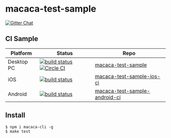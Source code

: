 # macaca-test-sample

[![Gitter Chat][gitter-image]][gitter-url]

[gitter-image]: https://img.shields.io/badge/GITTER-join%20chat-green.svg?style=flat-square
[gitter-url]: https://gitter.im/alibaba/macaca

## CI Sample

| Platform   | Status                                          |  Repo              |
| ---------- | ----------------------------------------------- | ------------------ |
| Desktop PC | [![build status][travis-image-0]][travis-url-0] [![Circle CI][circle-image-0]][circle-url-0] | [macaca-test-sample](https://github.com/macacajs/macaca-test-sample)                   |
| iOS        | [![build status][travis-image-1]][travis-url-1] | [macaca-test-sample-ios-ci](https://github.com/xudafeng/macaca-test-sample-ios-ci)         |
| Android    | [![build status][travis-image-2]][travis-url-2] | [macaca-test-sample-android-ci](https://github.com/xudafeng/macaca-test-sample-android-ci) |

[travis-image-0]: https://img.shields.io/travis/macacajs/macaca-test-sample.svg?style=flat-square
[travis-url-0]: https://travis-ci.org/macacajs/macaca-test-sample
[travis-image-1]: https://img.shields.io/travis/xudafeng/macaca-test-sample-ios-ci.svg?style=flat-square
[travis-url-1]: https://travis-ci.org/xudafeng/macaca-test-sample-ios-ci
[travis-image-2]: https://img.shields.io/travis/xudafeng/macaca-test-sample-android-ci.svg?style=flat-square
[travis-url-2]: https://travis-ci.org/xudafeng/macaca-test-sample-android-ci

[circle-image-0]: https://circleci.com/gh/macacajs/macaca-test-sample.svg?style=svg
[circle-url-0]: https://circleci.com/gh/macacajs/macaca-test-sample

## Install

```shell
$ npm i macaca-cli -g
$ make test
```
